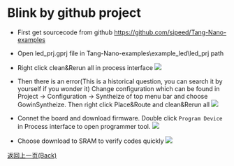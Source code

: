 # Blink by github project

- First get sourcecode from github https://github.com/sipeed/Tang-Nano-examples
  
- Open led_prj.gprj file in Tang-Nano-examples\example_led\led_prj path
- Right click clean&Rerun all in process interface
  ![](./../../../../../zh/tang/Tang-Nano/examples/led/assets/github_place&route.png)

- Then there is an error(This is a historical question,  you can search it by yourself if you wonder it)
  Change configuration which can be found in  Project -> Configuration -> Syntheize of top menu bar and choose GowinSyntheize.
  Then right click Place&Route and  clean&Rerun all 
   ![](./../../../../../zh/tang/Tang-Nano/examples/led/assets/Change_Synthesis.png)

- Connet the board and download firmware.
  Double click `Program Device` in Process interface to open programmer tool.
  ![](./../../../../../zh/tang/Tang-Nano/examples/led/assets/Open_Programmer.png)

- Choose download to SRAM to verify codes quickly
  ![](./../../../../../zh/tang/Tang-Nano/examples/led/assets/Success_led.png)

<p id="back">
    <a href="#" onClick="javascript :history.back(-1);">返回上一页(Back)</a>
</p>